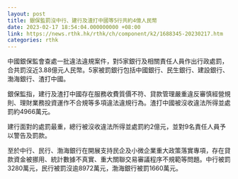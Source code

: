 ```yaml
---
layout: post
title: 銀保監罰沒中行、建行及渣打中國等5行共約4億人民幣
date: 2023-02-17 18:54:04.000000000 +08:00
link: https://news.rthk.hk/rthk/ch/component/k2/1688345-20230217.htm
categories: rthk
---
```


中國銀保監會查處一批違法違規案件，對5家銀行及相關責任人員作出行政處罰，合共罰沒近3.88億元人民幣。5家被罰銀行包括中國銀行、民生銀行、建設銀行、渤海銀行、渣打中國。

銀保監指，建行及渣打中國存在服務收費質價不符、貸款管理嚴重違反審慎經營規則、理財業務投資運作不合規等多項違法違規行為。渣打中國被沒收違法所得並處罰約4966萬元。

建行面對的處罰最重，總行被沒收違法所得並處罰約2億元，並對9名責任人員予以警告及罰款。

至於中行、民行、渤海銀行在開展支持民企及小微企業重大政策落實專項，存在貸款資金被挪用、統計數據不真實、重大關聯交易審議程序不規範等問題。中行被罰3280萬元，民行被罰沒逾8972萬元，渤海銀行被罰1660萬元。
